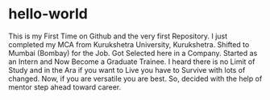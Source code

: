 # hello-world
This is my First Time on Github and the very first Repository.
I just completed my MCA from Kurukshetra University, Kurukshetra.
Shifted to Mumbai (Bombay) for the Job. Got Selected here in a Company.
Started as an Intern and Now Become a Graduate Trainee.
I heard there is no Limit of Study and in the Ara if you want to Live you have to Survive with lots of changed. Now, if you are versatile you are best. So, decided with the help of mentor step ahead toward career.
